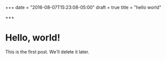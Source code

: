 +++
date = "2016-08-07T15:23:08-05:00"
draft = true
title = "hello world"

+++

# Hello, world! 

This is the first post. We'll delete it later.

